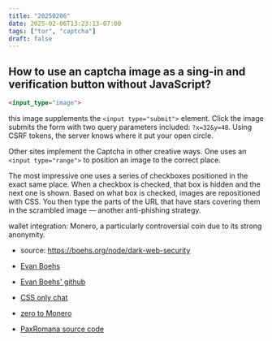 ```yaml
---
title: "20250206"
date: 2025-02-06T13:23:13-07:00
tags: ["tor", "captcha"]
draft: false
---
```


## How to use an captcha image as a sing-in and verification button without JavaScript?

```html
<input_type="image">
```

this image supplements the ```<input type="submit">``` element. Click the image submits the form with two query parameters included: ```?x=32&y=48```. Using CSRF tokens, the server knows where it put your open circle.

Other sites implement the Captcha in other creative ways. One uses an ```<input type="range">``` to position an image to the correct place.

The most impressive one uses a series of checkboxes positioned in the exact same place. When a checkbox is checked, that box is hidden and the next one is shown. Based on what box is checked, images are repositioned with CSS. You then type the parts of the URL that have stars covering them in the scrambled image — another anti-phishing strategy.

wallet integration: Monero, a particularly controversial coin due to its strong anonymity.

* source: https://boehs.org/node/dark-web-security

* [Evan Boehs](https://boehs.org/)

* [Evan Boehs' github](https://github.com/boehs)

* [CSS only chat](https://github.com/kkuchta/css-only-chat)

* [zero to Monero](https://www.getmonero.org/library/Zero-to-Monero-2-0-0.pdf)

* [PaxRomana source code](https://github.com/baltiqa/paxromana)

